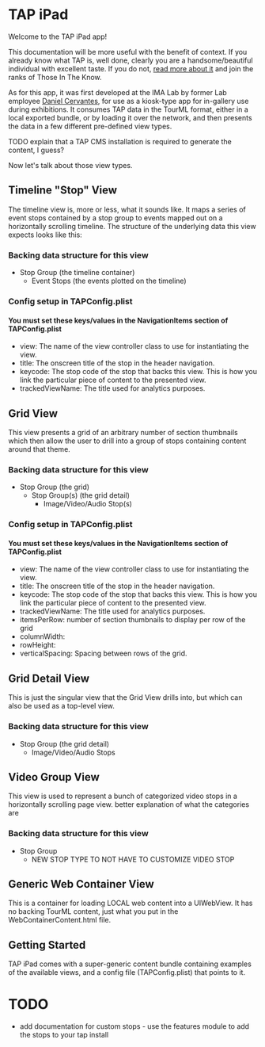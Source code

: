 # TAP iPad

Welcome to the TAP iPad app!

This documentation will be more useful with the benefit of context. If you already know what TAP is, well done, clearly you are a handsome/beautiful individual with excellent taste. If you do not, [read more about it](http://tapintomuseums.org) and join the ranks of Those In The Know.

As for this app, it was first developed at the IMA Lab by former Lab employee [Daniel Cervantes](https://www.linkedin.com/profile/view?id=67166968), for use as a kiosk-type app for in-gallery use during exhibitions. It consumes TAP data in the TourML format, either in a local exported bundle, or by loading it over the network, and then presents the data in a few different pre-defined view types.

TODO explain that a TAP CMS installation is required to generate the content, I guess?

Now let's talk about those view types.

## Timeline "Stop" View
The timeline view is, more or less, what it sounds like. It maps a series of event stops contained by a stop group to events mapped out on a horizontally scrolling timeline. The structure of the underlying data this view expects looks like this:
### Backing data structure for this view
- Stop Group (the timeline container)
	- Event Stops (the events plotted on the timeline)
### Config setup in TAPConfig.plist
#### You must set these keys/values in the NavigationItems section of TAPConfig.plist
- view: The name of the view controller class to use for instantiating the view.
- title: The onscreen title of the stop in the header navigation.
- keycode: The stop code of the stop that backs this view. This is how you link the particular piece of content to the presented view.
- trackedViewName: The title used for analytics purposes.

## Grid View
This view presents a grid of an arbitrary number of section thumbnails which then allow the user to drill into a group of stops containing content around that theme.
### Backing data structure for this view
- Stop Group (the grid)
	- Stop Group(s) (the grid detail)
		- Image/Video/Audio Stop(s)
### Config setup in TAPConfig.plist
#### You must set these keys/values in the NavigationItems section of TAPConfig.plist
- view: The name of the view controller class to use for instantiating the view.
- title: The onscreen title of the stop in the header navigation.
- keycode: The stop code of the stop that backs this view. This is how you link the particular piece of content to the presented view.
- trackedViewName: The title used for analytics purposes.
- itemsPerRow: number of section thumbnails to display per row of the grid
- columnWidth: 
- rowHeight: 
- verticalSpacing: Spacing between rows of the grid.


## Grid Detail View
This is just the singular view that the Grid View drills into, but which can also be used as a top-level view.
### Backing data structure for this view
- Stop Group (the grid detail)
	- Image/Video/Audio Stops

## Video Group View
This view is used to represent a bunch of categorized video stops in a horizontally scrolling page view.
better explanation of what the categories are
### Backing data structure for this view
- Stop Group
	- NEW STOP TYPE TO NOT HAVE TO CUSTOMIZE VIDEO STOP

## Generic Web Container View
This is a container for loading LOCAL web content into a UIWebView. It has no backing TourML content, just what you put in the WebContainerContent.html file.


## Getting Started
TAP iPad comes with a super-generic content bundle containing examples of the available views, and a config file (TAPConfig.plist) that points to it.


# TODO
- add documentation for custom stops - use the features module to add the stops to your tap install